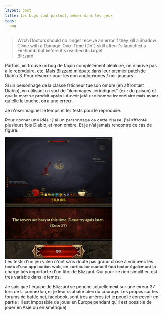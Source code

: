 ```yaml
---
layout: post
title: Les bugs sont partout, mêmes dans les jeux
tags:
  bug
---
```


> Witch Doctors should no longer receive an error if they kill a Shadow Clone with a Damage-Over-Time (DoT) skill after it's launched a Firebomb but before it's reached its target
> <br/>Blizzard

Parfois, on trouve un bug de façon complètement aléatoire, on n'arrive pas à le reproduire, etc. Mais [Blizzard](http://eu.blizzard.com/fr-fr/) m'épate dans leur premier patch de Diablo 3. Pour résumer pour les non anglophones / non joueurs :

Si un personnage de la classe féticheur tue son ombre (en affrontant Diablo), en utilisant un sort de "dommages périodiques" (ex : du poison) et que la mort se produit après lui avoir jeté une bombe incendiaire mais avant qu'elle le touche, on a une erreur.

Je n'ose imaginer le temps et les tests pour le reproduire.

Pour donner une idée : j'ai un personnage de cette classe, j'ai affronté plusieurs fois Diablo, et mon ombre. Et je n'ai jamais rencontré ce cas de figure.

<img src="/public/pictures/2012/diablo3-ombre.jpg" title="Affronter diablo et son ombre" style="width: 350px; float: left;"/>
<img src="/public/pictures/2012/diablo_bug.jpg" title="Problème connection" style="width: 350px; float: left;"/>
<p style="clear: both;"></p>

Les tests d'un jeu vidéo n'ont sans doute pas grand chose à voir avec les tests d'une application web, en particulier quand il faut tester également la charge très importante d'un titre de Blizzard. Qui pour ne rien simplifier, est très variable dans le temps.

Je sais que l'équipe de Blizzard se penche actuellement sur une erreur 37 lors de la connexion, et je leur souhaite bien du courage. Les propos sur les forums de battle.net, facebook, sont très amères (et je peux le concevoir en partie : il est impossible de jouer en Europe pendant qu'il est possible de jouer en Asie ou en Amérique)
